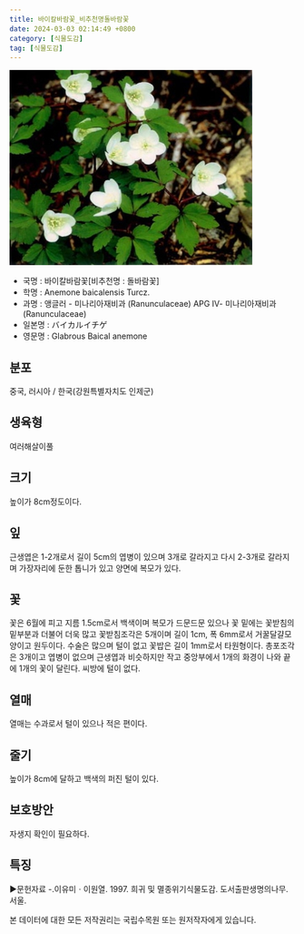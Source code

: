 ```yaml
---
title: 바이칼바람꽃_비추천명돌바람꽃
date: 2024-03-03 02:14:49 +0800
category: [식물도감]
tag: [식물도감]
---
```




![바이칼바람꽃[비추천명 : 돌바람꽃]](/assets/img/fileUpload/plants/basic/Ranunculaceae/Anemone/14064/1_th2.JPG)
- 국명 : 바이칼바람꽃[비추천명 : 돌바람꽃]
- 학명 : Anemone baicalensis Turcz.
- 과명 : 앵글러 - 미나리아재비과 (Ranunculaceae) APG Ⅳ- 미나리아재비과 (Ranunculaceae)
- 일본명 : バイカルイチゲ
- 영문명 : Glabrous Baical anemone


## 분포
중국, 러시아 / 한국(강원특별자치도 인제군) 
## 생육형
여러해살이풀 
## 크기
높이가 8cm정도이다.
## 잎
근생엽은 1-2개로서 길이 5cm의 엽병이 있으며 3개로 갈라지고 다시 2-3개로 갈라지며 가장자리에 둔한 톱니가 있고 양면에 복모가 있다.
## 꽃
꽃은 6월에 피고 지름 1.5cm로서 백색이며 복모가 드문드문 있으나 꽃 밑에는 꽃받침의 밑부분과 더불어 더욱 많고 꽃받침조각은 5개이며 길이 1cm, 폭 6mm로서 거꿀달걀모양이고 원두이다. 수술은 많으며 털이 없고 꽃밥은 길이 1mm로서 타원형이다. 총포조각은 3개이고 엽병이 없으며 근생엽과 비슷하지만 작고 중앙부에서 1개의 화경이 나와 끝에 1개의 꽃이 달린다. 씨방에 털이 없다.
## 열매
열매는 수과로서 털이 있으나 적은 편이다.
## 줄기
높이가 8cm에 달하고 백색의 퍼진 털이 있다.
## 보호방안
자생지 확인이 필요하다.
## 특징
▶문헌자료
-.이유미ㆍ이원열. 1997. 희귀 및 멸종위기식물도감. 도서출판생명의나무. 서울.






본 데이터에 대한 모든 저작권리는 국립수목원 또는 원저작자에게 있습니다.
